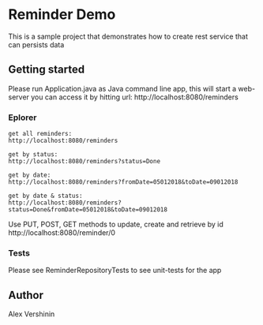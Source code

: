 # Reminder Demo
This is a sample project that demonstrates how to create rest service that can persists data 

## Getting started
Please run Application.java as Java command line app, this will start a web-server
you can access it by hitting url: 
http://localhost:8080/reminders

### Eplorer 
```
get all reminders:
http://localhost:8080/reminders
```
```
get by status:
http://localhost:8080/reminders?status=Done
```
```
get by date:
http://localhost:8080/reminders?fromDate=05012018&toDate=09012018
```
```
get by date & status:
http://localhost:8080/reminders?status=Done&fromDate=05012018&toDate=09012018
```
Use PUT, POST, GET methods to update, create and retrieve by id
http://localhost:8080/reminder/0

### Tests
Please see ReminderRepositoryTests to see unit-tests for the app

## Author
Alex Vershinin